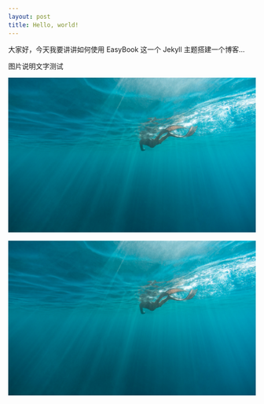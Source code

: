 ```yaml
---
layout: post
title: Hello, world!
---
```


大家好，今天我要讲讲如何使用 EasyBook 这一个 Jekyll 主题搭建一个博客...

图片说明文字测试

![diving](https://raw.githubusercontent.com/spaceroam/jekyll-theme-EasyBook/gh-pages/_posts/images/img2.jpg "diving")

![diving](./images/img2.jpg "diving")

